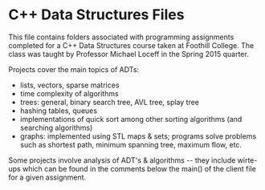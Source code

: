 # C++ Data Structures Files

This file contains folders associated with programming assignments completed for a C++ Data Structures course taken at Foothill College.  The class was taught by Professor Michael Loceff in the Spring 2015 quarter.

Projects cover the main topics  of ADTs:
  - lists, vectors, sparse matrices
  - time complexity of algorithms
  - trees: general, binary search tree, AVL tree, splay tree
  - hashing tables, queues
  - implementations of quick sort among other sorting algorithms (and searching algorithms)
  - graphs: implemented using STL maps & sets; programs solve problems such as shortest path, minimum spanning tree, maximum flow, etc.

Some projects involve analysis of ADT's & algorithms -- they include wirte-ups which can be found in the comments below the main() of the client file for a given assignment.
